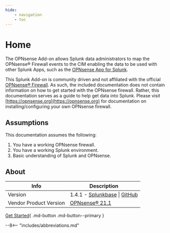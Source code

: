 ```yaml
---
hide:
    - navigation
    - toc
---
```

# Home

The OPNsense Add-on allows Splunk data administrators to map the OPNsense® Firewall events to the CIM enabling the data to be used with other Splunk Apps, such as the [OPNsense App for Splunk](https://splunkbase.splunk.com/app/5372).

This Splunk Add-on is community driven and not affiliated with the official [OPNsense® Firewall](https://opnsense.org). As such, the included documentation does not contain information on how to get started with the OPNsense firewall. Rather, this documentation serves as a guide to help get data into Splunk. Please visit [https://opnsense.org](https://opnsense.org) for documentation on installing/configuring your own OPNsense firewall.

## Assumptions

This documentation assumes the following:

1. You have a working OPNsense firewall.
2. You have a working Splunk environment.
3. Basic understanding of Splunk and OPNsense.

## About

Info | Description
------|----------
Version | 1.4.1 - [Splunkbase](https://splunkbase.splunk.com/app/4538/) \| [GitHub](https://github.com/ZachChristensen28/TA-opnsense)
Vendor Product Version | [OPNsense® 21.1](https://opnsense.org/)

[Get Started](getting-started/logging-architecture){ .md-button .md-button--primary }

--8<-- "includes/abbreviations.md"

